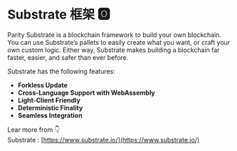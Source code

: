 # Substrate 框架 🅾

Parity Substrate is a blockchain framework to build your own blockchain. You can use Substrate’s pallets to easily create what you want, or craft your own custom logic. Either way, Substrate makes building a blockchain far faster, easier, and safer than ever before.

Substrate has the following features:

* **Forkless Update**
* **Cross-Language Support with WebAssembly**
* **Light-Client Friendly**
* **Deterministic Finality**
* **Seamless Integration**

Lear more from 👇  
Substrate : [https://www.substrate.io/](https://www.substrate.io/)

